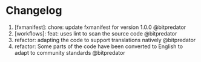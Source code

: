 # Changelog

<!-- ⚠⚠ Please follow the format provided ⚠⚠ -->
<!-- Always use "1." at the start instead of "2. " or "X. " as GitHub will auto renumber everything. -->
<!-- Use the following format below -->
<!--  1. [Changed Area] Title of changes - @github username  -->

<!-- Version 1.0.0 -->
1. [fxmanifest]: chore: update fxmanifest for version 1.0.0 @bitpredator
2. [workflows]: feat: uses lint to scan the source code @bitpredator
3. refactor: adapting the code to support translations natively @bitpredator
4. refactor: Some parts of the code have been converted to English to adapt to community standards @bitpredator
